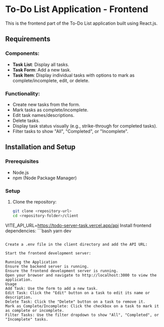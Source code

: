 # To-Do List Application - Frontend

This is the frontend part of the To-Do List application built using React.js.

## Requirements

### Components:
- **Task List**: Display all tasks.
- **Task Form**: Add a new task.
- **Task Item**: Display individual tasks with options to mark as complete/incomplete, edit, or delete.

### Functionality:
- Create new tasks from the form.
- Mark tasks as complete/incomplete.
- Edit task names/descriptions.
- Delete tasks.
- Display task status visually (e.g., strike-through for completed tasks).
- Filter tasks to show "All", "Completed", or "Incomplete".

## Installation and Setup

### Prerequisites
- Node.js
- npm (Node Package Manager)

### Setup
1. Clone the repository:
   ```sh
   git clone <repository-url>
   cd <repository-folder>/client
VITE_API_URL=https://todo-server-task.vercel.app/api
	Install frontend dependencies:
	```bash
yarn dev
```

Create a .env file in the client directory and add the API URL:

Start the frontend development server:

Running the Application
Ensure the backend server is running.
Ensure the frontend development server is running.
Open your browser and navigate to http://localhost:3000 to view the application.
Usage
Add Task: Use the form to add a new task.
Edit Task: Click the "Edit" button on a task to edit its name or description.
Delete Task: Click the "Delete" button on a task to remove it.
Mark as Complete/Incomplete: Click the checkbox on a task to mark it as complete or incomplete.
Filter Tasks: Use the filter dropdown to show "All", "Completed", or "Incomplete" tasks.